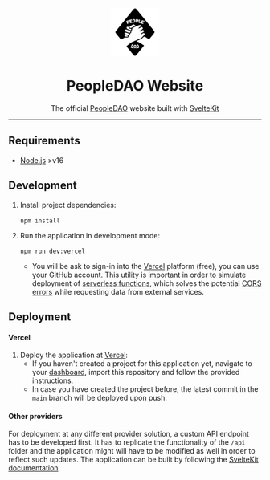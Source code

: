 <p align="center">
  <a href="https://people-dao.com" target="_blank"><img height="96" src="static/assets/icons/brand/logo.svg" alt="PeopleDAO logo" /></a>
</p>
<h1 align="center">
  PeopleDAO Website
</h1>

<p align="center">
The official <a href="https://people-dao.com" target="_blank">PeopleDAO</a> website built with <a href="https://kit.svelte.dev/" target="_blank">SvelteKit</a>
</p>

<hr />

## Requirements

- [Node.js](https://nodejs.org/en/) >v16

## Development

1. Install project dependencies:
   ```
   npm install
   ```
2. Run the application in development mode:
   ```
   npm run dev:vercel
   ```
   - You will be ask to sign-in into the [Vercel](https://vercel.com) platform (free), you can use your GitHub account. This utility is important in order to simulate deployment of [serverless functions](https://vercel.com/docs/concepts/functions/serverless-functions), which solves the potential [CORS errors](https://developer.mozilla.org/en-US/docs/Web/HTTP/CORS/Errors) while requesting data from external services.

## Deployment

#### Vercel

1. Deploy the application at [Vercel](https://vercel.com):
   - If you haven't created a project for this application yet, navigate to your [dashboard](https://vercel.com/dashboard), import this repository and follow the provided instructions.
   - In case you have created the project before, the latest commit in the `main` branch will be deployed upon push.

#### Other providers

For deployment at any different provider solution, a custom API endpoint has to be developed first. It has to replicate the functionality of the `/api` folder and the application might will have to be modified as well in order to reflect such updates. The application can be built by following the [SvelteKit documentation](https://kit.svelte.dev/docs/cli#svelte-kit-build).
